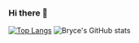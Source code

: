 ### Hi there 👋
[![Top Langs](https://github-readme-stats.vercel.app/api/top-langs/?username=btjacobson)](https://github.com/btjacobson/github-readme-stats)
![Bryce's GitHub stats](https://github-readme-stats.vercel.app/api?username=btjacobson&count_private=true)


<!--
**btjacobson/btjacobson** is a ✨ _special_ ✨ repository because its `README.md` (this file) appears on your GitHub profile.

Here are some ideas to get you started:

- 🔭 I’m currently working on ...
- 🌱 I’m currently learning ...
- 👯 I’m looking to collaborate on ...
- 🤔 I’m looking for help with ...
- 💬 Ask me about ...
- 📫 How to reach me: ...
- 😄 Pronouns: ...
- ⚡ Fun fact: ...
-->
